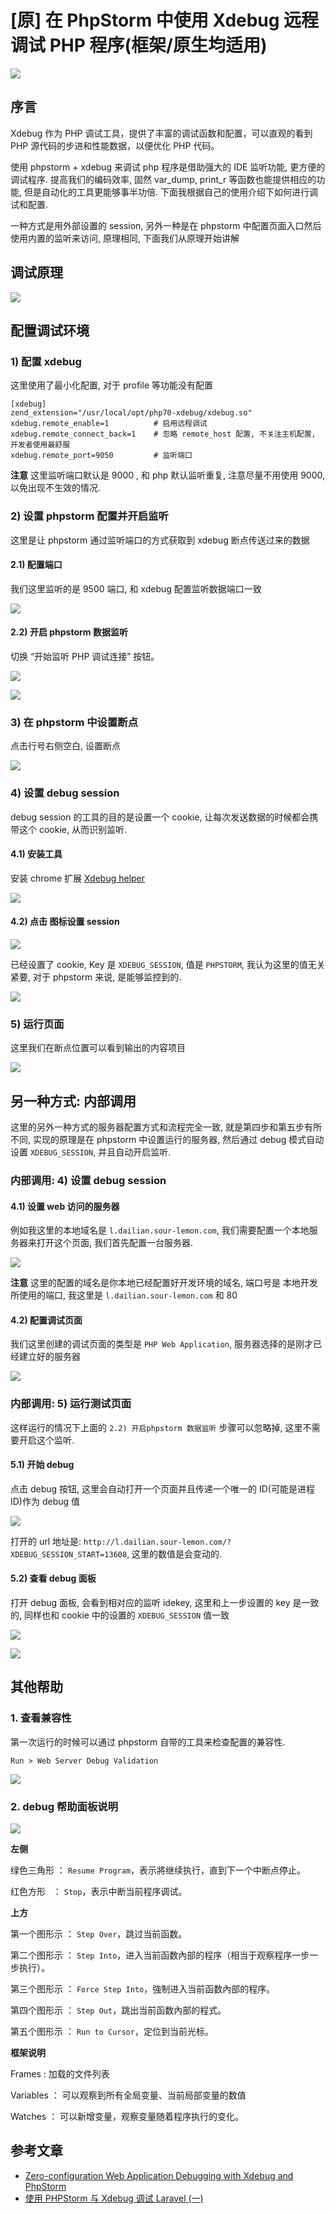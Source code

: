 # [原] 在 PhpStorm 中使用 Xdebug 远程调试 PHP 程序(框架/原生均适用)

[![](https://badge.juejin.im/entry/5c2f455951882526093f6f77/likes.svg?style=flat-square#alt=)](https://juejin.im/post/5c2f4517e51d45520a7656b0)

## 序言

Xdebug 作为 PHP 调试工具，提供了丰富的调试函数和配置，可以直观的看到 PHP 源代码的步进和性能数据，以便优化 PHP 代码。

使用 phpstorm + xdebug 来调试 php 程序是借助强大的 IDE 监听功能, 更方便的调试程序. 提高我们的编码效率, 固然 var_dump, print_r 等函数也能提供相应的功能, 但是自动化的工具更能够事半功倍. 下面我根据自己的使用介绍下如何进行调试和配置.

一种方式是用外部设置的 session, 另外一种是在 phpstorm 中配置页面入口然后使用内置的监听来访问, 原理相同, 下面我们从原理开始讲解

## 调试原理

![](https://file.wulicode.com/note/2021/11-11/16-09-22734.png)


## 配置调试环境

### 1) 配置 xdebug

这里使用了最小化配置, 对于 profile 等功能没有配置

```
[xdebug]
zend_extension="/usr/local/opt/php70-xdebug/xdebug.so"
xdebug.remote_enable=1          # 启用远程调试
xdebug.remote_connect_back=1    # 忽略 remote_host 配置, 不关注主机配置, 开发者使用最舒服
xdebug.remote_port=9050         # 监听端口
```

**注意** 这里监听端口默认是 9000 , 和 php 默认监听重复, 注意尽量不用使用 9000, 以免出现不生效的情况.

### 2) 设置 phpstorm 配置并开启监听

这里是让 phpstorm 通过监听端口的方式获取到 xdebug 断点传送过来的数据

#### 2.1) 配置端口

我们这里监听的是 9500 端口, 和 xdebug 配置监听数据端口一致


![](https://file.wulicode.com/note/2021/11-11/16-08-48143.png)


#### 2.2) 开启 phpstorm 数据监听

切换 “开始监听 PHP 调试连接” 按钮。

![](https://file.wulicode.com/note/2021/11-11/16-06-38964.png)

![](https://file.wulicode.com/note/2021/11-11/16-06-47513.png)

### 3) 在 phpstorm 中设置断点

点击行号右侧空白, 设置断点

![](https://file.wulicode.com/note/2021/11-11/16-06-56101.png)

### 4) 设置 debug session

debug session 的工具的目的是设置一个 cookie, 让每次发送数据的时候都会携带这个 cookie, 从而识别监听.

#### 4.1) 安装工具

安装 chrome 扩展 [Xdebug helper](https://chrome.google.com/webstore/detail/xdebug-helper/eadndfjplgieldjbigjakmdgkmoaaaoc)

![](https://file.wulicode.com/note/2021/11-11/16-07-04260.png)

#### 4.2) 点击 图标设置 session

![](https://file.wulicode.com/note/2021/11-11/16-07-20379.png)

已经设置了 cookie, Key 是 `XDEBUG_SESSION`, 值是 `PHPSTORM`, 我认为这里的值无关紧要, 对于 phpstorm 来说, 是能够监控到的.

![](https://file.wulicode.com/note/2021/11-11/16-07-33965.png)

### 5) 运行页面

这里我们在断点位置可以看到输出的内容项目

![](https://file.wulicode.com/note/2021/11-11/16-07-48490.png)

## 另一种方式: 内部调用

这里的另外一种方式的服务器配置方式和流程完全一致, 就是第四步和第五步有所不同, 实现的原理是在 phpstorm 中设置运行的服务器, 然后通过 debug 模式自动设置 `XDEBUG_SESSION`, 并且自动开启监听.

### 内部调用: 4) 设置 debug session

#### 4.1) 设置 web 访问的服务器

例如我这里的本地域名是 `l.dailian.sour-lemon.com`, 我们需要配置一个本地服务器来打开这个页面, 我们首先配置一台服务器.

![](https://file.wulicode.com/note/2021/11-11/16-08-10450.png)

**注意** 这里的配置的域名是你本地已经配置好开发环境的域名, 端口号是 本地开发所使用的端口, 我这里是 `l.dailian.sour-lemon.com` 和 80

#### 4.2) 配置调试页面

我们这里创建的调试页面的类型是 `PHP Web Application`, 服务器选择的是刚才已经建立好的服务器

![](https://file.wulicode.com/note/2021/11-11/16-09-40021.png)


### 内部调用: 5) 运行测试页面

这样运行的情况下上面的 `2.2) 开启phpstorm 数据监听` 步骤可以忽略掉, 这里不需要开启这个监听.

#### 5.1) 开始 debug

点击 debug 按钮, 这里会自动打开一个页面并且传递一个唯一的 ID(可能是进程 ID)作为 debug 值


![](https://file.wulicode.com/note/2021/11-11/16-09-50753.png)


打开的 url 地址是: `http://l.dailian.sour-lemon.com/?XDEBUG_SESSION_START=13608`, 这里的数值是会变动的.

#### 5.2) 查看 debug 面板

打开 debug 面板, 会看到相对应的监听 idekey, 这里和上一步设置的 key 是一致的, 同样也和 cookie 中的设置的 `XDEBUG_SESSION` 值一致

![](https://file.wulicode.com/note/2021/11-11/16-10-02109.png)


![](https://file.wulicode.com/note/2021/11-11/16-10-12354.png)


## 其他帮助

### 1. 查看兼容性

第一次运行的时候可以通过 phpstorm 自带的工具来检查配置的兼容性.

`Run > Web Server Debug Validation`


![](https://file.wulicode.com/note/2021/11-11/16-10-22834.png)


### 2. debug 帮助面板说明

![](https://file.wulicode.com/note/2021/11-11/16-10-32179.png)


**左侧**

绿色三角形 ： `Resume Program`，表示將继续执行，直到下一个中断点停止。

红色方形   ： `Stop`，表示中断当前程序调试。

**上方**

第一个图形示 ： `Step Over`，跳过当前函数。

第二个图形示 ： `Step Into`，进入当前函数內部的程序（相当于观察程序一步一步执行）。

第三个图形示 ： `Force Step Into`，強制进入当前函数內部的程序。

第四个图形示 ： `Step Out`，跳出当前函数內部的程式。

第五个图形示 ： `Run to Cursor`，定位到当前光标。

**框架说明**

Frames : 加载的文件列表

Variables ： 可以观察到所有全局变量、当前局部变量的数值

Watches ： 可以新增变量，观察变量随着程序执行的变化。

## 参考文章

-   [Zero-configuration Web Application Debugging with Xdebug and PhpStorm](https://confluence.jetbrains.com/display/PhpStorm/Zero-configuration+Web+Application+Debugging+with+Xdebug+and+PhpStorm#Zero-configurationWebApplicationDebuggingwithXdebugandPhpStorm-2.PreparePhpStorm)
-   [使用 PHPStorm 与 Xdebug 调试 Laravel (一)](https://segmentfault.com/a/1190000005878593)
